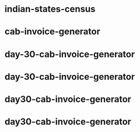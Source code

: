 # indian-states-census
# cab-invoice-generator
# day-30-cab-invoice-generator
# day-30-cab-invoice-generator
# day30-cab-invoice-generator
# day30-cab-invoice-generator
